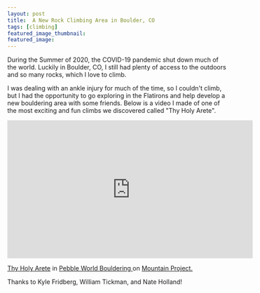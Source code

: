 ```yaml
---
layout: post
title:  A New Rock Climbing Area in Boulder, CO
tags: [climbing]
featured_image_thumbnail:
featured_image: 
---
```

During the Summer of 2020, the COVID-19 pandemic shut down much of the world. Luckily in Boulder, CO, I still had plenty of access to the outdoors and so many rocks, which I love to climb.

I was dealing with an ankle injury for much of the time, so I couldn't climb, but I had the opportunity to go exploring in the Flatirons and help develop a new bouldering area with some friends. Below is a video I made of one of the most exciting and fun climbs we discovered called "Thy Holy Arete".

<iframe width="560" height="315" src="https://www.youtube.com/embed/IvxekpPWXVQ" frameborder="0" allow="accelerometer; autoplay; clipboard-write; encrypted-media; gyroscope; picture-in-picture" allowfullscreen></iframe>

<p><a href="https://www.mountainproject.com/route/119683496/thy-holy-arete">Thy Holy Arete</a> in <a href="https://www.mountainproject.com/area/119675758/pebble-world"> Pebble World Bouldering </a> on <a href="https://www.mountainproject.com/"> Mountain Project.</a> </p>

Thanks to Kyle Fridberg, William Tickman, and Nate Holland!